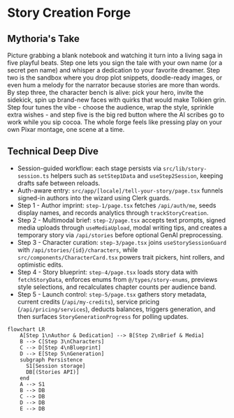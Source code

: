 # Story Creation Forge

## Mythoria's Take

Picture grabbing a blank notebook and watching it turn into a living saga in five playful beats. Step one lets you sign the tale with your own name (or a secret pen name) and whisper a dedication to your favorite dreamer. Step two is the sandbox where you drop plot snippets, doodle-ready images, or even hum a melody for the narrator because stories are more than words. By step three, the character bench is alive: pick your hero, invite the sidekick, spin up brand-new faces with quirks that would make Tolkien grin. Step four tunes the vibe - choose the audience, wrap the style, sprinkle extra wishes - and step five is the big red button where the AI scribes go to work while you sip cocoa. The whole forge feels like pressing play on your own Pixar montage, one scene at a time.

## Technical Deep Dive

- Session-guided workflow: each stage persists via `src/lib/story-session.ts` helpers such as `setStep1Data` and `useStep2Session`, keeping drafts safe between reloads.
- Auth-aware entry: `src/app/[locale]/tell-your-story/page.tsx` funnels signed-in authors into the wizard using Clerk guards.
- Step 1 - Author imprint: `step-1/page.tsx` fetches `/api/auth/me`, seeds display names, and records analytics through `trackStoryCreation`.
- Step 2 - Multimodal brief: `step-2/page.tsx` accepts text prompts, signed media uploads through `useMediaUpload`, modal writing tips, and creates a temporary story via `/api/stories` before optional GenAI preprocessing.
- Step 3 - Character curation: `step-3/page.tsx` joins `useStorySessionGuard` with `/api/stories/{id}/characters`, while `src/components/CharacterCard.tsx` powers trait pickers, hint rollers, and optimistic edits.
- Step 4 - Story blueprint: `step-4/page.tsx` loads story data with `fetchStoryData`, enforces enums from `@/types/story-enums`, previews style selections, and recalculates chapter counts per audience band.
- Step 5 - Launch control: `step-5/page.tsx` gathers story metadata, current credits (`/api/my-credits`), service pricing (`/api/pricing/services`), deducts balances, triggers generation, and then surfaces `StoryGenerationProgress` for polling updates.

```mermaid
flowchart LR
    A[Step 1\nAuthor & Dedication] --> B[Step 2\nBrief & Media]
    B --> C[Step 3\nCharacters]
    C --> D[Step 4\nBlueprint]
    D --> E[Step 5\nGeneration]
    subgraph Persistence
      S1[Session storage]
      DB[(Stories API)]
    end
    A --> S1
    B --> DB
    C --> DB
    D --> DB
    E --> DB
```

